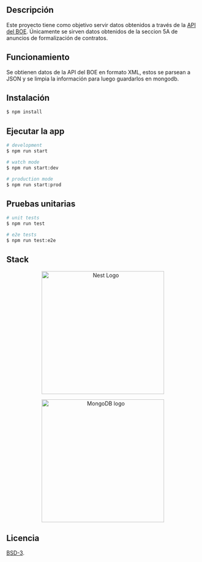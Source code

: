 ## Descripción

Este proyecto tiene como objetivo servir datos obtenidos a través de la [API del BOE](https://www.boe.es/datosabiertos/). Únicamente se sirven datos obtenidos de la seccion 5A de anuncios de formalización de contratos.

## Funcionamiento

Se obtienen datos de la API del BOE en formato XML, estos se parsean a JSON y se limpia la información para luego guardarlos en mongodb.

## Instalación

```bash
$ npm install
```

## Ejecutar la app

```bash
# development
$ npm run start

# watch mode
$ npm run start:dev

# production mode
$ npm run start:prod
```

## Pruebas unitarias

```bash
# unit tests
$ npm run test

# e2e tests
$ npm run test:e2e

```

## Stack

<p align="center">
  <a href="http://nestjs.com/" target="blank"><img src="https://nestjs.com/img/logo_text.svg" width="320" alt="Nest Logo" /></a>
</p>
<p align="center">
  <a href="https://www.mongodb.com/es/atlas/" target="blank"><img src="https://webimages.mongodb.com/_com_assets/cms/kuyjf3vea2hg34taa-horizontal_default_slate_blue.svg?auto=format%252Ccompress" width="320" alt="MongoDB logo" /></a>
</p>

## Licencia

[BSD-3](License).
